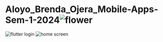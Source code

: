 # Aloyo_Brenda_Ojera_Mobile-Apps-Sem-1-2024![flower](https://github.com/user-attachments/assets/f07b159c-fdb5-4778-88d1-1367b76a2cf7)
![flutter login](https://github.com/user-attachments/assets/d7aed60d-abf5-47dc-80b8-521a13756c05)
![home screen](https://github.com/user-attachments/assets/1a23626f-e001-48c5-bdba-536639cf0d5f)
